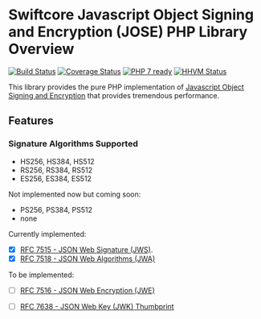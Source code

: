 # Swiftcore Javascript Object Signing and Encryption (JOSE) PHP Library Overview

[![Build Status](https://travis-ci.org/swiftcore-lib/php-jose.svg?branch=master)](https://travis-ci.org/swiftcore-lib/php-jose) 
[![Coverage Status](https://coveralls.io/repos/github/swiftcore-lib/php-jose/badge.svg?branch=master)](https://coveralls.io/github/swiftcore-lib/php-jose?branch=master)
[![PHP 7 ready](http://php7ready.timesplinter.ch/swiftcore-lib/php-jose/master/badge.svg)](https://travis-ci.org/swiftcore-lib/php-jose)
[![HHVM Status](http://hhvm.h4cc.de/badge/swiftcore-lib/php-jose.svg?style=flat)](http://hhvm.h4cc.de/package/swiftcore-lib/php-jose)

This library provides the pure PHP implementation of [Javascript Object Signing and Encryption](https://datatracker.ietf.org/wg/jose/documents/) that provides tremendous performance.

## Features

### Signature Algorithms Supported

* HS256, HS384, HS512
* RS256, RS384, RS512
* ES256, ES384, ES512

Not implemented now but coming soon:

* PS256, PS384, PS512
* none

Currently implemented:

* [x] [RFC 7515 - JSON Web Signature (JWS)](https://datatracker.ietf.org/doc/rfc7515/?include_text=1).
* [x] [RFC 7518 - JSON Web Algorithms (JWA)](https://datatracker.ietf.org/doc/rfc7518/?include_text=1)

To be implemented:

* [ ] [RFC 7516 - JSON Web Encryption (JWE)](https://datatracker.ietf.org/doc/rfc7516/?include_text=1)
* [ ] [RFC 7638 - JSON Web Key (JWK) Thumbprint](https://datatracker.ietf.org/doc/rfc7638/?include_text=1)



